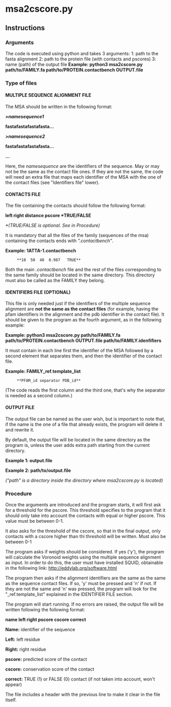 # msa2cscore.py
## Instructions
### Arguments
The code is executed using python and takes 3 arguments:
    1: path to the fasta alignment
    2: path to the protein file (with contacts and pscores)
    3: name (path) of the output file
**Example: python3 msa2cscore.py path/to/FAMILY.fa path/to/PROTEIN.contactbench OUTPUT.file**

### Type of files
#### MULTIPLE SEQUENCE ALIGNMENT FILE
The MSA should be written in the following format:

***>namesequence1***

**fastafastafastafasta...**

***>namesequence2***

**fastafastafastafasta...**

**...**

Here, the _namesequence_ are the identifiers of the sequence. May or may not be the same as the contact file ones. If they are not the same, the code will need an extra file that maps each identifier of the MSA with the one of the contact files (see "Identifiers file" lower).

#### CONTACTS FILE
The file containing the contacts should follow the following format:

__left    right   distance    pscore      *TRUE/FALSE__

_*(TRUE/FALSE is optional. See in Procedure)_

It is mandatory that all the files of the family (sequences of the msa) containing the contacts ends with *".contactbench"*.

**Example: 1ATTA-1.contactbench**

         **10  50  40  0.987   TRUE**

Both the main _.contactbench_ file and the rest of the files corresponding to the same family should be located in the same directory. This directory must also be called as the FAMILY they belong.

#### IDENTIFIERS FILE (OPTIONAL)
This file is only needed just if the identifiers of the multiple sequence alignment are **not the same as the contact files** (for example, having the pfam identifiers in the alignment and the pdb identifier in the contact file). It should be given to the program as the fourth argument, as in the following example:

**Example: python3 msa2cscore.py path/to/FAMILY.fa path/to/PROTEIN.contactbench OUTPUT.file path/to/FAMILY.idenfifiers**

It must contain in each line first the identifier of the MSA followed by a second element that separates them, and then the identifier of the contact file.

**Example: FAMILY_ref.template_list**

         **PFAM_id separator PDB_id**

(The code reads the first column and the third one, that's why the separator is needed as a second column.)

#### OUTPUT FILE
The output file can be named as the user wish, but is important to note that, if the name is the one of a file that already exists, the program will delete it and rewrite it.

By default, the output file will be located in the same directory as the program is, unless the user adds extra path starting from the current directory.

**Example 1: output.file**

**Example 2: path/to/output.file**

_("path" is a directory inside the directory where msa2cscore.py is located)_

### Procedure
Once the arguments are introduced and the program starts, it will first ask for a threshold for the pscore. This threshold specifies to the program that it should only take into account the contacts with equal or higher pscore. This value must be between 0-1.

It also asks for the threshold of the cscore, so that in the final output, only contacts with a cscore higher than thi threshold will be written. Must also be between 0-1

The program asks if weights should be considered.
If yes ('y'), the program will calculate the Voronoid weights using the multiple sequence alignment as input.
In order to do this, the user must have installed SQUID, obtainable in the following link: http://eddylab.org/software.html

The program then asks if the alignment identifiers are the same as the same as the sequence contact files. If so, 'y' must be pressed and 'n' if not. If they are not the same and 'n' was pressed, the program will look for the "_ref.template_list" explained in the IDENTIFIER FILE section.

The program will start running. If no errors are raised, the output file will be written following the following format:

**name  left    right   pscore  cscore  correct**    

__Name:__ identifier of the sequence

__Left:__ left residue

__Right:__ right residue

__pscore:__ predicted score of the contact

__cscore:__ conservation score of the contact

__correct:__ TRUE (1) or FALSE (0) contact (if not taken into account, won't appear)

The file includes a header with the previous line to make it clear in the file itself.